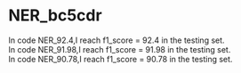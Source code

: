 # NER_bc5cdr

In code NER_92.4,I reach f1_score = 92.4 in the testing set.  
In code NER_91.98,I reach f1_score = 91.98 in the testing set.  
In code NER_90.78,I reach f1_score = 90.78 in the testing set.  

